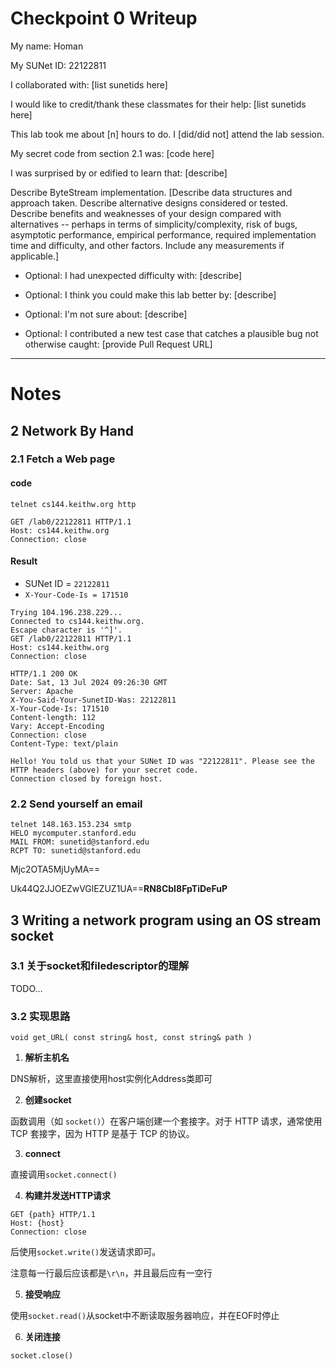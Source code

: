 Checkpoint 0 Writeup
====================

My name: Homan

My SUNet ID: 22122811

I collaborated with: [list sunetids here]

I would like to credit/thank these classmates for their help: [list sunetids here]

This lab took me about [n] hours to do. I [did/did not] attend the lab session.

My secret code from section 2.1 was: [code here]

I was surprised by or edified to learn that: [describe]

Describe ByteStream implementation. [Describe data structures and
approach taken. Describe alternative designs considered or tested.
Describe benefits and weaknesses of your design compared with
alternatives -- perhaps in terms of simplicity/complexity, risk of
bugs, asymptotic performance, empirical performance, required
implementation time and difficulty, and other factors. Include any
measurements if applicable.]

- Optional: I had unexpected difficulty with: [describe]

- Optional: I think you could make this lab better by: [describe]

- Optional: I'm not sure about: [describe]

- Optional: I contributed a new test case that catches a plausible bug
  not otherwise caught: [provide Pull Request URL]

---

# Notes

## 2 Network By Hand

### 2.1 Fetch a Web page

#### code

```shell
telnet cs144.keithw.org http

GET /lab0/22122811 HTTP/1.1
Host: cs144.keithw.org
Connection: close
```

#### Result

- SUNet ID = `22122811`
- `X-Your-Code-Is = 171510`

```shell
Trying 104.196.238.229...
Connected to cs144.keithw.org.
Escape character is '^]'.
GET /lab0/22122811 HTTP/1.1
Host: cs144.keithw.org
Connection: close

HTTP/1.1 200 OK
Date: Sat, 13 Jul 2024 09:26:30 GMT
Server: Apache
X-You-Said-Your-SunetID-Was: 22122811
X-Your-Code-Is: 171510
Content-length: 112
Vary: Accept-Encoding
Connection: close
Content-Type: text/plain

Hello! You told us that your SUNet ID was "22122811". Please see the HTTP headers (above) for your secret code.
Connection closed by foreign host.
```

### 2.2 Send yourself an email

```shell
telnet 148.163.153.234 smtp
HELO mycomputer.stanford.edu
MAIL FROM: sunetid@stanford.edu
RCPT TO: sunetid@stanford.edu

```

Mjc2OTA5MjUyMA==

Uk44Q2JJOEZwVGlEZUZ1UA==**RN8CbI8FpTiDeFuP**

## 3 Writing a network program using an OS stream socket

### 3.1 关于socket和filedescriptor的理解

TODO…

### 3.2 实现思路

`void get_URL( const string& host, const string& path )`

1. **解析主机名**

DNS解析，这里直接使用host实例化Address类即可

2. **创建socket**

函数调用（如 `socket()`）在客户端创建一个套接字。对于 HTTP 请求，通常使用 TCP 套接字，因为 HTTP 是基于 TCP 的协议。

3. **connect**

直接调用`socket.connect()`

4. **构建并发送HTTP请求**

```http
GET {path} HTTP/1.1
Host: {host}
Connection: close

```

后使用`socket.write()`发送请求即可。

注意每一行最后应该都是`\r\n`，并且最后应有一空行

5. **接受响应**

使用`socket.read()`从socket中不断读取服务器响应，并在EOF时停止

6. **关闭连接**

`socket.close()`